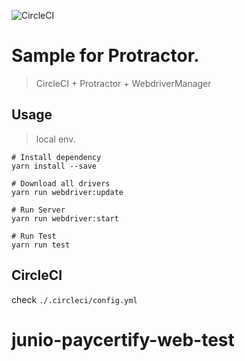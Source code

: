 ![CircleCI](https://circleci.com/gh/kingno21/protractor.svg?style=shield&circle-token=:circle-token)
# Sample for Protractor.

> CircleCI + Protractor + WebdriverManager

## Usage

> local env.

```
# Install dependency
yarn install --save

# Download all drivers
yarn run webdriver:update

# Run Server
yarn run webdriver:start

# Run Test
yarn run test
```

## CircleCI

check `./.circleci/config.yml`
# junio-paycertify-web-test
